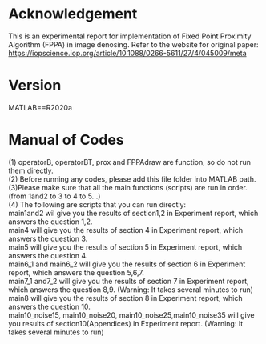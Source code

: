 # Acknowledgement
This is an experimental report for implementation of Fixed Point Proximity Algorithm (FPPA) in image denosing. Refer to the website for original paper: https://iopscience.iop.org/article/10.1088/0266-5611/27/4/045009/meta
# Version
MATLAB==R2020a
# Manual of Codes
(1) operatorB, operatorBT, prox and FPPAdraw are function, so do not run them directly.\
(2) Before running any codes, please add this file folder into MATLAB path.\
(3)Please make sure that all the main functions (scripts) are run in order.(from 1and2 to 3 to 4 to 5...)\
(4) The following are scripts that you can run directly:\
main1and2 wil give you the results of section1,2 in Experiment report, which answers the question 1,2.\
main4 will give you the results of section 4 in Experiment report, which answers the question 3.\
main5 will give you the results of section 5 in Experiment report, which answers the question 4.\
main6_1 and main6_2 will give you the results of section 6 in Experiment report, which answers the question 5,6,7.\
main7_1 and7_2 will give you the results of section 7 in Experiment report, which answers the question 8,9. (Warning: It takes several minutes to run)\
main8 will give you the results of section 8 in Experiment report, which answers the question 10.\
main10_noise15, main10_noise20, main10_noise25,main10_noise35 will give you results of section10(Appendices) in Experiment report. (Warning: It takes several minutes to run)
